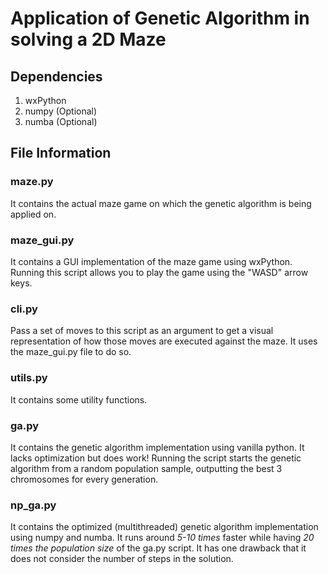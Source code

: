 # Application of Genetic Algorithm in solving a 2D Maze

## Dependencies
1. wxPython
2. numpy (Optional)
3. numba (Optional)

## File Information
### maze.py
It contains the actual maze game on which the genetic algorithm is being applied on.

### maze_gui.py
It contains a GUI implementation of the maze game using wxPython. Running this script allows you to play the game using the "WASD" arrow keys.

### cli.py
Pass a set of moves to this script as an argument to get a visual representation of how those moves are executed against the maze. It uses the maze_gui.py file to do so.

### utils.py
It contains some utility functions.

### ga.py
It contains the genetic algorithm implementation using vanilla python. It lacks optimization but does work! Running the script starts the genetic algorithm from a random population sample, outputting the best 3 chromosomes for every generation.

### np_ga.py
It contains the optimized (multithreaded) genetic algorithm implementation using numpy and numba. It runs around *5-10 times* faster while having *20 times the population size* of the ga.py script. It has one drawback that it does not consider the number of steps in the solution.